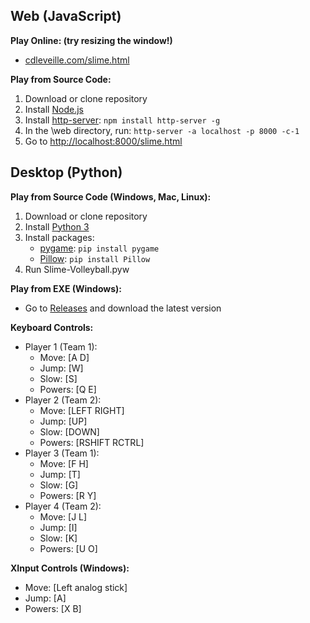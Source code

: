 ## Web (JavaScript)

**Play Online: (try resizing the window!)**
- [cdleveille.com/slime.html](http://cdleveille.com/slime.html)

**Play from Source Code:**
1. Download or clone repository
2. Install [Node.js](https://nodejs.org/en/)
3. Install [http-server](https://www.npmjs.com/package/http-server): ```npm install http-server -g```
4. In the \web directory, run: ```http-server -a localhost -p 8000 -c-1```
5. Go to [http://localhost:8000/slime.html](http://localhost:8000/slime.html)

## Desktop (Python)

**Play from Source Code (Windows, Mac, Linux):**
1. Download or clone repository
2. Install [Python 3](https://www.python.org/downloads/)
3. Install packages:
    - [pygame](https://www.pygame.org/wiki/GettingStarted/): ```pip install pygame```
    - [Pillow](https://pypi.org/project/Pillow/): ```pip install Pillow```
4. Run Slime-Volleyball.pyw

**Play from EXE (Windows):**
- Go to [Releases](https://github.com/cdleveille/Slime-Volleyball/releases) and download the latest version

**Keyboard Controls:**
- Player 1 (Team 1):
    - Move: [A D]
    - Jump: [W]
    - Slow: [S]
    - Powers: [Q E]
- Player 2 (Team 2):
    - Move: [LEFT RIGHT]
    - Jump: [UP]
    - Slow: [DOWN]
    - Powers: [RSHIFT RCTRL]
- Player 3 (Team 1):
    - Move: [F H]
    - Jump: [T]
    - Slow: [G]
    - Powers: [R Y]
- Player 4 (Team 2):
    - Move: [J L]
    - Jump: [I]
    - Slow: [K]
    - Powers: [U O]

**XInput Controls (Windows):**
- Move: [Left analog stick]
- Jump: [A]
- Powers: [X B]
